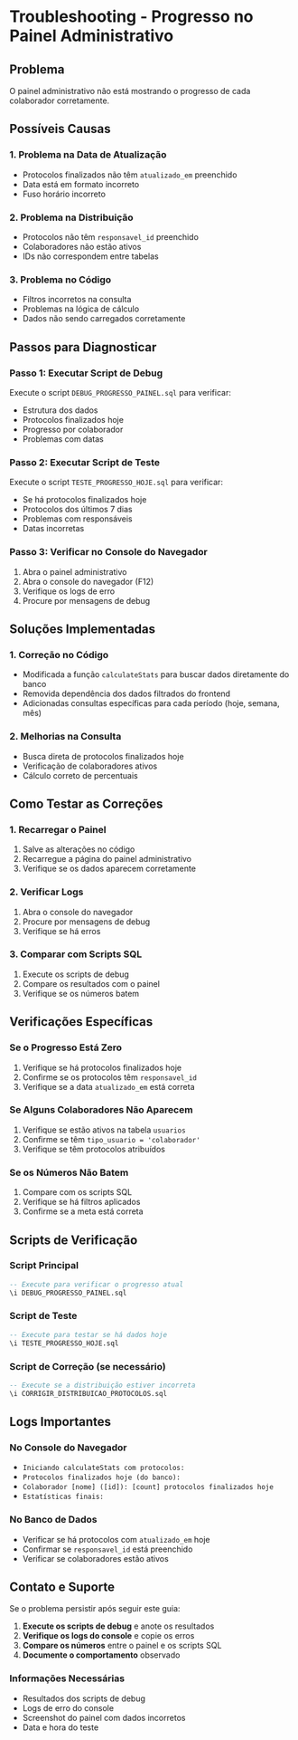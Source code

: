 # Troubleshooting - Progresso no Painel Administrativo

## Problema
O painel administrativo não está mostrando o progresso de cada colaborador corretamente.

## Possíveis Causas

### 1. Problema na Data de Atualização
- Protocolos finalizados não têm `atualizado_em` preenchido
- Data está em formato incorreto
- Fuso horário incorreto

### 2. Problema na Distribuição
- Protocolos não têm `responsavel_id` preenchido
- Colaboradores não estão ativos
- IDs não correspondem entre tabelas

### 3. Problema no Código
- Filtros incorretos na consulta
- Problemas na lógica de cálculo
- Dados não sendo carregados corretamente

## Passos para Diagnosticar

### Passo 1: Executar Script de Debug
Execute o script `DEBUG_PROGRESSO_PAINEL.sql` para verificar:
- Estrutura dos dados
- Protocolos finalizados hoje
- Progresso por colaborador
- Problemas com datas

### Passo 2: Executar Script de Teste
Execute o script `TESTE_PROGRESSO_HOJE.sql` para verificar:
- Se há protocolos finalizados hoje
- Protocolos dos últimos 7 dias
- Problemas com responsáveis
- Datas incorretas

### Passo 3: Verificar no Console do Navegador
1. Abra o painel administrativo
2. Abra o console do navegador (F12)
3. Verifique os logs de erro
4. Procure por mensagens de debug

## Soluções Implementadas

### 1. Correção no Código
- Modificada a função `calculateStats` para buscar dados diretamente do banco
- Removida dependência dos dados filtrados do frontend
- Adicionadas consultas específicas para cada período (hoje, semana, mês)

### 2. Melhorias na Consulta
- Busca direta de protocolos finalizados hoje
- Verificação de colaboradores ativos
- Cálculo correto de percentuais

## Como Testar as Correções

### 1. Recarregar o Painel
1. Salve as alterações no código
2. Recarregue a página do painel administrativo
3. Verifique se os dados aparecem corretamente

### 2. Verificar Logs
1. Abra o console do navegador
2. Procure por mensagens de debug
3. Verifique se há erros

### 3. Comparar com Scripts SQL
1. Execute os scripts de debug
2. Compare os resultados com o painel
3. Verifique se os números batem

## Verificações Específicas

### Se o Progresso Está Zero
1. Verifique se há protocolos finalizados hoje
2. Confirme se os protocolos têm `responsavel_id`
3. Verifique se a data `atualizado_em` está correta

### Se Alguns Colaboradores Não Aparecem
1. Verifique se estão ativos na tabela `usuarios`
2. Confirme se têm `tipo_usuario = 'colaborador'`
3. Verifique se têm protocolos atribuídos

### Se os Números Não Batem
1. Compare com os scripts SQL
2. Verifique se há filtros aplicados
3. Confirme se a meta está correta

## Scripts de Verificação

### Script Principal
```sql
-- Execute para verificar o progresso atual
\i DEBUG_PROGRESSO_PAINEL.sql
```

### Script de Teste
```sql
-- Execute para testar se há dados hoje
\i TESTE_PROGRESSO_HOJE.sql
```

### Script de Correção (se necessário)
```sql
-- Execute se a distribuição estiver incorreta
\i CORRIGIR_DISTRIBUICAO_PROTOCOLOS.sql
```

## Logs Importantes

### No Console do Navegador
- `Iniciando calculateStats com protocolos:`
- `Protocolos finalizados hoje (do banco):`
- `Colaborador [nome] ([id]): [count] protocolos finalizados hoje`
- `Estatísticas finais:`

### No Banco de Dados
- Verificar se há protocolos com `atualizado_em` hoje
- Confirmar se `responsavel_id` está preenchido
- Verificar se colaboradores estão ativos

## Contato e Suporte

Se o problema persistir após seguir este guia:

1. **Execute os scripts de debug** e anote os resultados
2. **Verifique os logs do console** e copie os erros
3. **Compare os números** entre o painel e os scripts SQL
4. **Documente o comportamento** observado

### Informações Necessárias
- Resultados dos scripts de debug
- Logs de erro do console
- Screenshot do painel com dados incorretos
- Data e hora do teste 